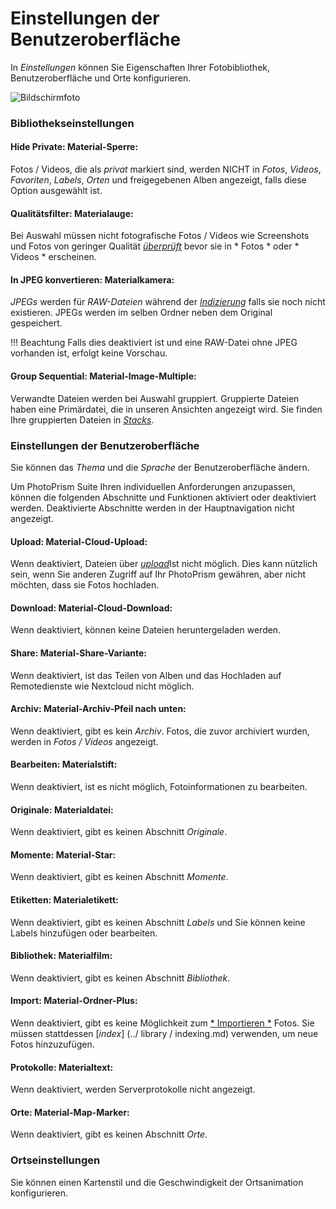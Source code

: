 # Einstellungen der Benutzeroberfläche #

In *Einstellungen* können Sie Eigenschaften Ihrer Fotobibliothek, Benutzeroberfläche und Orte konfigurieren.

![Bildschirmfoto](img/settings.png)


### Bibliothekseinstellungen ###
#### Hide Private: Material-Sperre: ####
Fotos / Videos, die als *privat* markiert sind, werden NICHT in *Fotos*, *Videos*, *Favoriten*, *Labels*, *Orten* und freigegebenen Alben angezeigt, falls diese Option ausgewählt ist.

#### Qualitätsfilter: Materialauge: ####
Bei Auswahl müssen nicht fotografische Fotos / Videos wie Screenshots und Fotos von geringer Qualität [*überprüft*](../organize/review.md) bevor sie in * Fotos * oder * Videos * erscheinen.

#### In JPEG konvertieren: Materialkamera: ####
*JPEGs* werden für *RAW-Dateien* während der [*Indizierung*](../library/indexing.md) falls sie noch nicht existieren. JPEGs werden im selben Ordner neben dem Original gespeichert.

!!! Beachtung
     Falls dies deaktiviert ist und eine RAW-Datei ohne JPEG vorhanden ist, erfolgt keine Vorschau.
    
#### Group Sequential: Material-Image-Multiple: ####
Verwandte Dateien werden bei Auswahl gruppiert.
Gruppierte Dateien haben eine Primärdatei, die in unseren Ansichten angezeigt wird. Sie finden Ihre gruppierten Dateien in [*Stacks*](../organize/stacks.md).
    
### Einstellungen der Benutzeroberfläche ###
Sie können das *Thema* und die *Sprache* der Benutzeroberfläche ändern.

Um PhotoPrism Suite Ihren individuellen Anforderungen anzupassen, können die folgenden Abschnitte und Funktionen aktiviert oder deaktiviert werden.
Deaktivierte Abschnitte werden in der Hauptnavigation nicht angezeigt.

#### Upload: Material-Cloud-Upload: ####
Wenn deaktiviert, Dateien über [*upload*](../library/upload.md)Ist nicht möglich.
Dies kann nützlich sein, wenn Sie anderen Zugriff auf Ihr PhotoPrism gewähren, aber nicht möchten, dass sie Fotos hochladen.

#### Download: Material-Cloud-Download: ####
Wenn deaktiviert, können keine Dateien heruntergeladen werden.

#### Share: Material-Share-Variante: ####
Wenn deaktiviert, ist das Teilen von Alben und das Hochladen auf Remotedienste wie Nextcloud nicht möglich.

#### Archiv: Material-Archiv-Pfeil nach unten: ####
Wenn deaktiviert, gibt es kein *Archiv*. Fotos, die zuvor archiviert wurden, werden in *Fotos / Videos* angezeigt.

#### Bearbeiten: Materialstift: ####
Wenn deaktiviert, ist es nicht möglich, Fotoinformationen zu bearbeiten.

#### Originale: Materialdatei: ####
Wenn deaktiviert, gibt es keinen Abschnitt *Originale*.

#### Momente: Material-Star: ####
Wenn deaktiviert, gibt es keinen Abschnitt *Momente*.

#### Etiketten: Materialetikett: ####
Wenn deaktiviert, gibt es keinen Abschnitt *Labels* und Sie können keine Labels hinzufügen oder bearbeiten.

#### Bibliothek: Materialfilm: ####
Wenn deaktiviert, gibt es keinen Abschnitt *Bibliothek*.

#### Import: Material-Ordner-Plus: ####
Wenn deaktiviert, gibt es keine Möglichkeit zum [* Importieren *](../library/import.md) Fotos. Sie müssen stattdessen [*index*] (../ library / indexing.md) verwenden, um neue Fotos hinzuzufügen.

#### Protokolle: Materialtext: ####
Wenn deaktiviert, werden Serverprotokolle nicht angezeigt.

#### Orte: Material-Map-Marker: ####
Wenn deaktiviert, gibt es keinen Abschnitt *Orte*.

### Ortseinstellungen ####
Sie können einen Kartenstil und die Geschwindigkeit der Ortsanimation konfigurieren.

